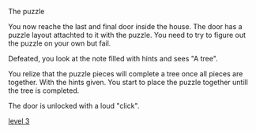 The puzzle

You now reache the last and final door inside the house. The door has a puzzle layout attachted to it with the puzzle. You need to try to figure out the puzzle on your own but fail.

Defeated, you look at the note filled with hints and sees "A  tree".

You relize that the puzzle pieces will complete a tree once all pieces are together. With the hints given. You start to place the puzzle together untill the tree is completed.

The door is unlocked with a loud "click".

[level 3](the-backyard.md)

